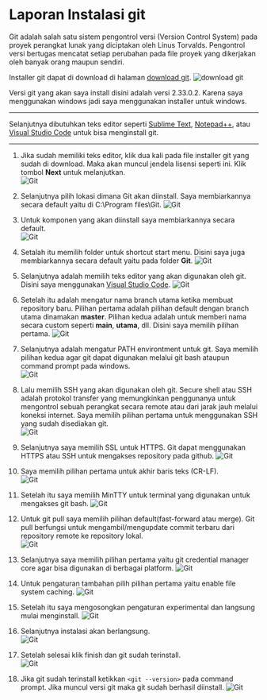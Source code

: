 # Laporan Instalasi git

Git adalah salah satu sistem pengontrol versi (Version Control System) pada proyek perangkat lunak yang diciptakan oleh Linus Torvalds.
Pengontrol versi bertugas mencatat setiap perubahan pada file proyek yang dikerjakan oleh banyak orang maupun sendiri.

Installer git dapat di download di halaman [download git](https://git-scm.com/downloads).
![download git](images/01/git1.jpeg)

Versi git yang akan saya install disini adalah versi 2.33.0.2.
Karena saya menggunakan windows jadi saya menggunakan installer untuk windows.

---

Selanjutnya dibutuhkan teks editor seperti [Sublime Text](https://www.sublimetext.com/), [Notepad++](https://notepad-plus-plus.org/downloads/), atau [Visual Studio Code](https://code.visualstudio.com/download) untuk bisa menginstall git.

---

1. Jika sudah memiliki teks editor, klik dua kali pada file installer git yang sudah di download.
Maka akan muncul jendela lisensi seperti ini. Klik tombol **Next** untuk melanjutkan.                                  
![Git](images/01/git2.jpeg)

1. Selanjutnya pilih lokasi dimana Git akan diinstall. Saya membiarkannya secara default yaitu di C:\Program files\Git.
![Git](images/01/git3.jpeg)

3. Untuk komponen yang akan diinstall saya membiarkannya secara default.         
![Git](images/01/git4.jpeg)

4. Setalah itu memilih folder untuk shortcut start menu. Disini saya juga membiarkannya secara default yaitu pada folder **Git**.
![Git](images/01/git5.jpeg)

5. Selanjutnya adalah memilih teks editor yang akan digunakan oleh git. Disini saya menggunakan [Visual Studio Code](https://code.visualstudio.com/download).
![Git](images/01/git6.jpeg)

6. Setelah itu adalah mengatur nama branch utama ketika membuat repository baru. Pilihan pertama adalah pilihan default dengan branch utama dinamakan **master**. Pilihan kedua adalah untuk memberi nama secara custom seperti **main**, **utama**, dll. Disini saya memilih pilihan pertama.
![Git](images/01/git7.jpeg)

7. Selanjutnya adalah mengatur PATH environtment untuk git. Saya memilih pilihan kedua agar git dapat digunakan melalui git bash ataupun command prompt pada windows.                                      
![Git](images/01/git8.jpeg)

8. Lalu memilih SSH yang akan digunakan oleh git. Secure shell atau SSH adalah protokol transfer yang memungkinkan penggunanya untuk mengontrol sebuah perangkat secara remote atau dari jarak jauh melalui koneksi internet. Saya memilih pilihan pertama untuk menggunakan SSH yang sudah disediakan git.                                                           
![Git](images/01/git9.jpeg)

9. Selanjutnya saya memilih SSL untuk HTTPS. Git dapat menggunakan HTTPS atau SSH untuk mengakses repository pada github.
![Git](images/01/git10.jpeg)

10. Saya memilih pilihan pertama untuk akhir baris teks (CR-LF).            
![Git](images/01/git11.jpeg)

11. Setelah itu saya memilih MinTTY untuk terminal yang digunakan untuk mengakses git bash.
![Git](images/01/git12.jpeg)

12. Untuk git pull saya memilih pilihan default(fast-forward atau merge). Git pull berfungsi untuk mengambil/mengupdate commit terbaru
dari repository remote ke repository lokal.                                                  
![Git](images/01/git13.jpeg)

13. Selanjutnya saya memilih pilihan pertama yaitu git credential manager core agar bisa digunakan di berbagai platform.
![Git](images/01/git14.jpeg)

14. Untuk pengaturan tambahan pilih pilihan pertama yaitu enable file system caching.
![Git](images/01/git15.jpeg)

15. Setelah itu saya mengosongkan pengaturan experimental dan langsung mulai menginstall.
![Git](images/01/git16.jpeg)

16. Selanjutnya instalasi akan berlangsung.             
![Git](images/01/git17.jpeg)

17. Setelah selesai klik finish dan git sudah terinstall.  
![Git](images/01/git18.jpeg)

18. Jika git sudah terinstall ketikkan `<git --version>` pada command prompt. Jika muncul versi git maka git sudah berhasil diinstall.
![Git](images/01/git19.png)